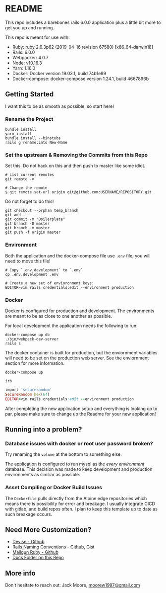 # README

This repo includes a barebones rails 6.0.0 application plus a little bit more to get you up and running. 

This repo is meant for use with: 
  - Ruby: ruby 2.6.3p62 (2019-04-16 revision 67580) [x86_64-darwin18]
  - Rails: 6.0.0
  - Webpacker: 4.0.7
  - Node: v10.16.3
  - Yarn: 1.16.0
  - Docker: Docker version 19.03.1, build 74b1e89
  - Docker-compose: docker-compose version 1.24.1, build 4667896b


## Getting Started

I want this to be as smooth as possible, so start here!

### Rename the Project

```
bundle install
yarn install
bundle install --binstubs
rails g rename:into New-Name
```


### Set the upstream & Removing the Commits from this Repo

Set this. Do not hack on this and then push to master like some idiot.

```
# List current remotes
git remote -v

# Change the remote
$ git remote set-url origin git@github.com:USERNAME/REPOSITORY.git
```

Do not forget to do this!

```
git checkout --orphan temp_branch
git add .
git commit -m "Boilerplate"
git branch -D master
git branch -m master
git push -f origin master
```

### Environment 

Both the application and the docker-compose file use `.env` file; you will need to move this file!

```
# Copy `.env.development` to `.env`
cp .env.development .env
```

```
# Create a new set of envioronment keys:
EDITOR=vim rails credentials:edit --environment production
```

### Docker

Docker is configured for production and development. The environments are meant to be as close to one another as possible.

For local development the application needs the following to run:
```
docker-compose up db
./bin/webpack-dev-server
rails s
```

The docker container is built for production, but the enviornment variables will need to be set on the production web server. See the enviornment section for more information.
```
docker-compose up
```

```
irb
```

```ruby
import 'securerandom'
SecureRandom.hex(64)
EDITOR=vim rails credentials:edit --environment production
```

After completing the new application setup and everything is looking up to par, please make sure to change up the Readme for your new application!

## Running into a problem?

### Database issues with docker or root user password broken?

Try renaming the `volume` at the bottom to something else.

The application is configured to run mysql as the *every environment* database. 
This decision was made to keep development and production environments as similiar as possible.

### Asset Compiling or Docker Build Issues

The `Dockerfile` pulls directly from the Alpine edge repositories which means there is possibility for error and breakage. I usually integrate CICD with gitlab, and build repos often. I plan to keep this template up to date as such breakage occurs.



## Need More Customization?

  - [Devise - Github](https://github.com/plataformatec/devise)
  - [Rails Naming Conventions - Github, Gist](https://gist.github.com/iangreenleaf/b206d09c587e8fc6399e)
  - [Mailgun Ruby - Github](https://github.com/mailgun/mailgun-ruby)
  - [Docs Folder on this Repo](./docs/)


## More info

Don't hesitate to reach out: Jack Moore, [moorew1997@gmail.com](mailto:moorew1997@gmail.com)

